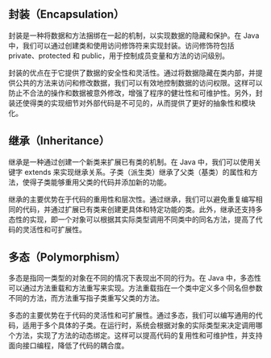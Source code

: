 ## 封装（Encapsulation）

封装是一种将数据和方法捆绑在一起的机制，以实现数据的隐藏和保护。在 Java 中，我们可以通过创建类和使用访问修饰符来实现封装。访问修饰符包括 private、protected 和 public，用于控制成员变量和方法的访问级别。

封装的优点在于它提供了数据的安全性和灵活性。通过将数据隐藏在类内部，并提供公共的方法来访问和修改数据，我们可以有效地控制数据的访问权限。这样可以防止不合法的操作和数据被意外修改，增强了程序的健壮性和可维护性。另外，封装还使得类的实现细节对外部代码是不可见的，从而提供了更好的抽象性和模块化。

## 继承（Inheritance）

继承是一种通过创建一个新类来扩展已有类的机制。在 Java 中，我们可以使用关键字 extends 来实现继承关系。子类（派生类）继承了父类（基类）的属性和方法，使得子类能够重用父类的代码并添加新的功能。

继承的主要优势在于代码的重用性和层次性。通过继承，我们可以避免重复编写相同的代码，并通过扩展已有类来创建更具体和特定功能的类。此外，继承还支持多态性的实现，即一个对象可以根据其实际类型调用不同类中的同名方法，提高了代码的灵活性和可扩展性。

## 多态（Polymorphism）

多态是指同一类型的对象在不同的情况下表现出不同的行为。在 Java 中，多态性可以通过方法重载和方法重写来实现。方法重载指在一个类中定义多个同名但参数不同的方法，而方法重写指子类重写父类的方法。

多态的主要优势在于代码的灵活性和可扩展性。通过多态，我们可以编写通用的代码，适用于多个具体的子类。在运行时，系统会根据对象的实际类型来决定调用哪个方法，实现了方法的动态绑定。这样可以提高代码的复用性和可维护性，并支持面向接口编程，降低了代码的耦合度。

